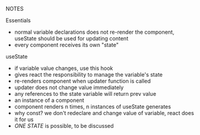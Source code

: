NOTES

Essentials

- normal variable declarations does not re-render the component, useState should be used for updating content
- every component receives its own "state"

useState

- if variable value changes, use this hook
- gives react the responsibility to manage the variable's state
- re-renders component when updater function is called
- updater does not change value immediately
- any references to the state variable will return prev value
- an instance of a component
- component renders n times, n instances of useState generates
- why const? we don't redeclare and change value of variable, react does it for us
- *ONE STATE* is possible, to be discussed